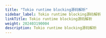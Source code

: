 ```yaml
---
title: "Tokio runtime blocking源码解析"
sidebar_label: Tokio runtime blocking源码解析
linkTitle: Tokio runtime blocking源码解析
weight: 202403190004
description: Tokio runtime blocking源码解析
---
```


